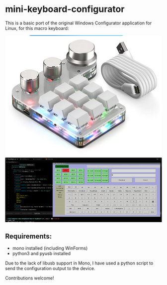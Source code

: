 # mini-keyboard-configurator
This is a basic port of the original Windows
Configurator application for Linux, for this macro keyboard:

![image](images/minikeyboard.png)
![image](images/screenshot.png)

## Requirements:
* mono installed (including WinForms)
* python3 and pyusb installed

Due to the lack of libusb support in Mono,
I have used a python script to send the configuration
output to the device.

Contributions welcome!
